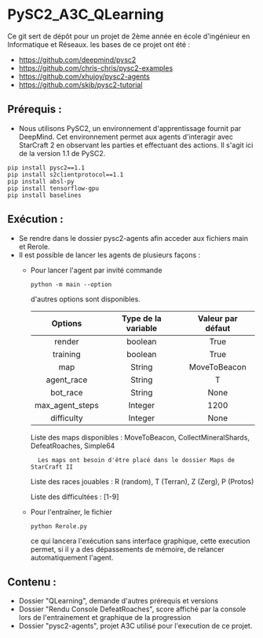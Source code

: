 ﻿# PySC2_A3C_QLearning
Ce git sert de dépôt pour un projet de 2ème année en école d'ingénieur en Informatique et Réseaux.
les bases de ce projet ont été :
- https://github.com/deepmind/pysc2
- https://github.com/chris-chris/pysc2-examples
- https://github.com/xhujoy/pysc2-agents
- https://github.com/skjb/pysc2-tutorial



## Prérequis :
- Nous utilisons PySC2, un environnement d'apprentissage fournit par DeepMind. Cet environnement permet aux agents d'interagir avec StarCraft 2  en observant les parties et effectuant des actions.
Il s'agit ici de la version 1.1 de PySC2.
```shell
pip install pysc2==1.1
pip install s2clientprotocol==1.1
pip install absl-py
pip install tensorflow-gpu
pip install baselines
```



## Exécution :
- Se rendre dans le dossier pysc2-agents afin acceder aux fichiers main et Rerole.
- Il est possible de lancer les agents de plusieurs façons :
	- Pour lancer l'agent par invité commande
		```
		python -m main --option
		```
		d'autres options sont disponibles.

		|Options		|Type de la variable	|Valeur par défaut	|
		|:-------------------:|:---------------------:|:---------------------:|
		| render      		| boolean 		| True			|
		| training      	| boolean	     	| True			|
		| map			| String     		| MoveToBeacon		|
		| agent_race		| String     		| T			|
		| bot_race		| String     		| None			|
		| max_agent_steps	| Integer   		| 1200			|
		| difficulty		| Integer     		| None			|

		Liste des maps disponibles : MoveToBeacon, CollectMineralShards, DefeatRoaches, Simple64
		
			Les maps ont besoin d'être placé dans le dossier Maps de StarCraft II
		
		Liste des races jouables : R (random), T (Terran), Z (Zerg), P (Protos)
		
		Liste des difficultées : [1-9]
		
		
	- Pour l'entraîner, le fichier 
		```
		python Rerole.py
		```
		ce qui lancera l'exécution sans interface graphique, cette execution permet, si il y a des dépassements de mémoire, 
		de relancer automatiquement l'agent.

## Contenu :
- Dossier "QLearning", demande d'autres prérequis et versions
- Dossier "Rendu Console DefeatRoaches", score affiché par la console lors de l'entrainement et graphique de la progression
- Dossier "pysc2-agents", projet A3C utilisé pour l'execution de ce projet.
